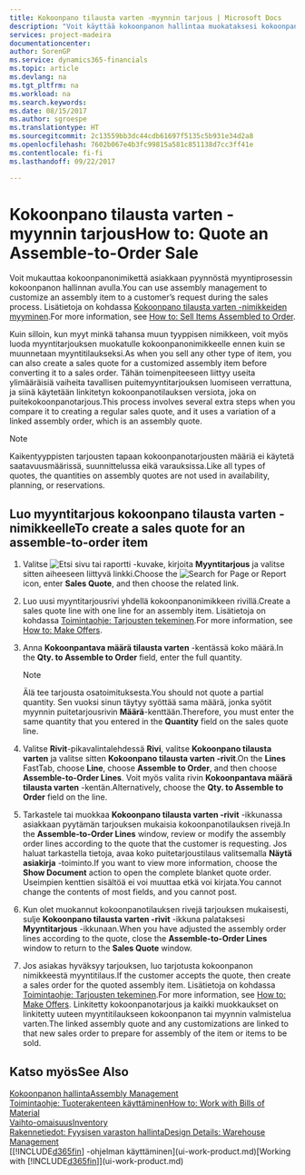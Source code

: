 ```yaml
---
title: Kokoonpano tilausta varten -myynnin tarjous | Microsoft Docs
description: "Voit käyttää kokoonpanon hallintaa muokataksesi kokoonpanon nimikkeen asiakkaan pyynnöstä myyntiprosessin aikana."
services: project-madeira
documentationcenter: 
author: SorenGP
ms.service: dynamics365-financials
ms.topic: article
ms.devlang: na
ms.tgt_pltfrm: na
ms.workload: na
ms.search.keywords: 
ms.date: 08/15/2017
ms.author: sgroespe
ms.translationtype: HT
ms.sourcegitcommit: 2c13559bb3dc44cdb61697f5135c5b931e34d2a8
ms.openlocfilehash: 7602b067e4b3fc99815a581c851138d7cc3ff41e
ms.contentlocale: fi-fi
ms.lasthandoff: 09/22/2017

---
```

# <a name="how-to-quote-an-assemble-to-order-sale"></a><span data-ttu-id="3e884-103">Kokoonpano tilausta varten -myynnin tarjous</span><span class="sxs-lookup"><span data-stu-id="3e884-103">How to: Quote an Assemble-to-Order Sale</span></span>
<span data-ttu-id="3e884-104">Voit mukauttaa kokoonpanonimikettä asiakkaan pyynnöstä myyntiprosessin kokoonpanon hallinnan avulla.</span><span class="sxs-lookup"><span data-stu-id="3e884-104">You can use assembly management to customize an assembly item to a customer’s request during the sales process.</span></span> <span data-ttu-id="3e884-105">Lisätietoja on kohdassa [Kokoonpano tilausta varten -nimikkeiden myyminen](assembly-how-to-sell-items-assembled-to-order.md).</span><span class="sxs-lookup"><span data-stu-id="3e884-105">For more information, see [How to: Sell Items Assembled to Order](assembly-how-to-sell-items-assembled-to-order.md).</span></span>  

<span data-ttu-id="3e884-106">Kuin silloin, kun myyt minkä tahansa muun tyyppisen nimikkeen, voit myös luoda myyntitarjouksen muokatulle kokoonpanonimikkeelle ennen kuin se muunnetaan myyntitilaukseksi.</span><span class="sxs-lookup"><span data-stu-id="3e884-106">As when you sell any other type of item, you can also create a sales quote for a customized assembly item before converting it to a sales order.</span></span> <span data-ttu-id="3e884-107">Tähän toimenpiteeseen liittyy useita ylimääräisiä vaiheita tavallisen puitemyyntitarjouksen luomiseen verrattuna, ja siinä käytetään linkitetyn kokoonpanotilauksen versiota, joka on puitekokoonpanotarjous.</span><span class="sxs-lookup"><span data-stu-id="3e884-107">This process involves several extra steps when you compare it to creating a regular sales quote, and it uses a variation of a linked assembly order, which is an assembly quote.</span></span>

> [!NOTE]  
>  <span data-ttu-id="3e884-108">Kaikentyyppisten tarjousten tapaan kokoonpanotarjousten määriä ei käytetä saatavuusmäärissä, suunnittelussa eikä varauksissa.</span><span class="sxs-lookup"><span data-stu-id="3e884-108">Like all types of quotes, the quantities on assembly quotes are not used in availability, planning, or reservations.</span></span>  

## <a name="to-create-a-sales-quote-for-an-assemble-to-order-item"></a><span data-ttu-id="3e884-109">Luo myyntitarjous kokoonpano tilausta varten -nimikkeelle</span><span class="sxs-lookup"><span data-stu-id="3e884-109">To create a sales quote for an assemble-to-order item</span></span>  
1.  <span data-ttu-id="3e884-110">Valitse ![Etsi sivu tai raportti](media/ui-search/search_small.png "Etsi sivu tai raportti -kuvake") -kuvake, kirjoita **Myyntitarjous** ja valitse sitten aiheeseen liittyvä linkki.</span><span class="sxs-lookup"><span data-stu-id="3e884-110">Choose the ![Search for Page or Report](media/ui-search/search_small.png "Search for Page or Report icon") icon, enter **Sales Quote**, and then choose the related link.</span></span>  
2.  <span data-ttu-id="3e884-111">Luo uusi myyntitarjousrivi yhdellä kokoonpanonimikkeen rivillä.</span><span class="sxs-lookup"><span data-stu-id="3e884-111">Create a sales quote line with one line for an assembly item.</span></span> <span data-ttu-id="3e884-112">Lisätietoja on kohdassa [Toimintaohje: Tarjousten tekeminen](sales-how-make-offers.md).</span><span class="sxs-lookup"><span data-stu-id="3e884-112">For more information, see [How to: Make Offers](sales-how-make-offers.md).</span></span>  
3.  <span data-ttu-id="3e884-113">Anna **Kokoonpantava määrä tilausta varten** -kentässä koko määrä.</span><span class="sxs-lookup"><span data-stu-id="3e884-113">In the **Qty. to Assemble to Order** field, enter the full quantity.</span></span>

    > [!NOTE]  
    >  <span data-ttu-id="3e884-114">Älä tee tarjousta osatoimituksesta.</span><span class="sxs-lookup"><span data-stu-id="3e884-114">You should not quote a partial quantity.</span></span> <span data-ttu-id="3e884-115">Sen vuoksi sinun täytyy syöttää sama määrä, jonka syötit myynnin puitetarjousrivin **Määrä**-kenttään.</span><span class="sxs-lookup"><span data-stu-id="3e884-115">Therefore, you must enter the same quantity that you entered in the **Quantity** field on the sales quote line.</span></span>  

4.  <span data-ttu-id="3e884-116">Valitse **Rivit**-pikavalintalehdessä **Rivi**, valitse **Kokoonpano tilausta varten** ja valitse sitten **Kokoonpano tilausta varten -rivit**.</span><span class="sxs-lookup"><span data-stu-id="3e884-116">On the **Lines** FastTab, choose **Line**, choose **Assemble to Order**, and then choose **Assemble-to-Order Lines**.</span></span> <span data-ttu-id="3e884-117">Voit myös valita rivin **Kokoonpantava määrä tilausta varten** -kentän.</span><span class="sxs-lookup"><span data-stu-id="3e884-117">Alternatively, choose the **Qty. to Assemble to Order** field on the line.</span></span>  
5.  <span data-ttu-id="3e884-118">Tarkastele tai muokkaa **Kokoonpano tilausta varten -rivit** -ikkunassa asiakkaan pyytämän tarjouksen mukaisia kokoonpanotilauksen rivejä.</span><span class="sxs-lookup"><span data-stu-id="3e884-118">In the **Assemble-to-Order Lines** window, review or modify the assembly order lines according to the quote that the customer is requesting.</span></span> <span data-ttu-id="3e884-119">Jos haluat tarkastella tietoja, avaa koko puitetarjoustilaus valitsemalla **Näytä asiakirja** -toiminto.</span><span class="sxs-lookup"><span data-stu-id="3e884-119">If you want to view more information, choose the **Show Document** action to open the complete blanket quote order.</span></span> <span data-ttu-id="3e884-120">Useimpien kenttien sisältöä ei voi muuttaa etkä voi kirjata.</span><span class="sxs-lookup"><span data-stu-id="3e884-120">You cannot change the contents of most fields, and you cannot post.</span></span>  
6.  <span data-ttu-id="3e884-121">Kun olet muokannut kokoonpanotilauksen rivejä tarjouksen mukaisesti, sulje **Kokoonpano tilausta varten -rivit** -ikkuna palataksesi **Myyntitarjous** -ikkunaan.</span><span class="sxs-lookup"><span data-stu-id="3e884-121">When you have adjusted the assembly order lines according to the quote, close the **Assemble-to-Order Lines** window to return to the **Sales Quote** window.</span></span>  
7.  <span data-ttu-id="3e884-122">Jos asiakas hyväksyy tarjouksen, luo tarjotusta kokoonpanon nimikkeestä myyntitilaus.</span><span class="sxs-lookup"><span data-stu-id="3e884-122">If the customer accepts the quote, then create a sales order for the quoted assembly item.</span></span> <span data-ttu-id="3e884-123">Lisätietoja on kohdassa [Toimintaohje: Tarjousten tekeminen](sales-how-make-offers.md).</span><span class="sxs-lookup"><span data-stu-id="3e884-123">For more information, see [How to: Make Offers](sales-how-make-offers.md).</span></span> <span data-ttu-id="3e884-124">Linkitetty kokoonpanotarjous ja kaikki muokkaukset on linkitetty uuteen myyntitilaukseen kokoonpanon tai myynnin valmistelua varten.</span><span class="sxs-lookup"><span data-stu-id="3e884-124">The linked assembly quote and any customizations are linked to that new sales order to prepare for assembly of the item or items to be sold.</span></span>  

## <a name="see-also"></a><span data-ttu-id="3e884-125">Katso myös</span><span class="sxs-lookup"><span data-stu-id="3e884-125">See Also</span></span>  
[<span data-ttu-id="3e884-126">Kokoonpanon hallinta</span><span class="sxs-lookup"><span data-stu-id="3e884-126">Assembly Management</span></span>](assembly-assemble-items.md)  
[<span data-ttu-id="3e884-127">Toimintaohje: Tuoterakenteen käyttäminen</span><span class="sxs-lookup"><span data-stu-id="3e884-127">How to: Work with Bills of Material</span></span>](inventory-how-work-BOMs.md)  
[<span data-ttu-id="3e884-128">Vaihto-omaisuus</span><span class="sxs-lookup"><span data-stu-id="3e884-128">Inventory</span></span>](inventory-manage-inventory.md)  
[<span data-ttu-id="3e884-129">Rakennetiedot: Fyysisen varaston hallinta</span><span class="sxs-lookup"><span data-stu-id="3e884-129">Design Details: Warehouse Management</span></span>](design-details-warehouse-management.md)  
<span data-ttu-id="3e884-130">[[!INCLUDE[d365fin](includes/d365fin_md.md)] -ohjelman käyttäminen](ui-work-product.md)</span><span class="sxs-lookup"><span data-stu-id="3e884-130">[Working with [!INCLUDE[d365fin](includes/d365fin_md.md)]](ui-work-product.md)</span></span>


